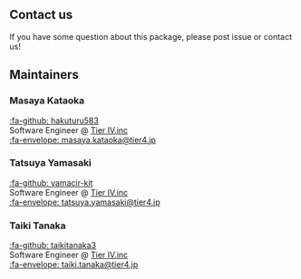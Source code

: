 ## Contact us

If you have some question about this package, please post issue or contact us!

## Maintainers

### Masaya Kataoka
[:fa-github: hakuturu583](https://github.com/hakuturu583)  
Software Engineer @ [Tier IV.inc](https://tier4.jp/en/)  
[:fa-envelope: masaya.kataoka@tier4.jp](mailto:masaya.kataoka@tier4.jp)  

### Tatsuya Yamasaki
[:fa-github: yamacir-kit](https://github.com/yamacir-kit)  
Software Engineer @ [Tier IV.inc](https://tier4.jp/en/)  
[:fa-envelope: tatsuya.yamasaki@tier4.jp](mailto:tatsuya.yamasaki@tier4.jp)  

### Taiki Tanaka
[:fa-github: taikitanaka3](https://github.com/taikitanaka3)  
Software Engineer @ [Tier IV.inc](https://tier4.jp/en/)  
[:fa-envelope: taiki.tanaka@tier4.jp](mailto:taiki.tanaka@tier4.jp)  